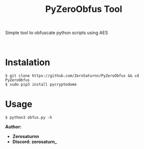 <h1 align="center">PyZeroObfus Tool</h1>

<br>

Simple tool to obfuscate python scripts using AES

<br>

# Instalation
`$ git clone https://github.com/ZeroSaturnn/PyZeroObfus && cd PyZeroObfus`<br>
`$ sudo pip3 install pycryptodome `

# Usage
`$ python3 obfus.py -h`

**Author:**
- **Zerosaturnn**
- **Discord: zerosaturn_**
